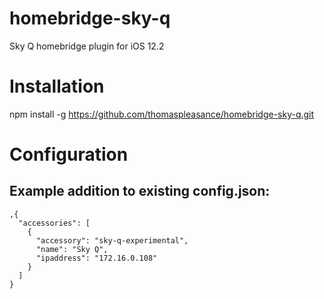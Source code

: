 # homebridge-sky-q
Sky Q homebridge plugin for iOS 12.2

# Installation

npm install -g https://github.com/thomaspleasance/homebridge-sky-q.git

# Configuration

## Example addition to existing config.json:

    ,{
      "accessories": [
        {
          "accessory": "sky-q-experimental",
          "name": "Sky Q",
          "ipaddress": "172.16.0.108"
        }
      ]
    }
